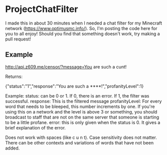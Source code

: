 # ProjectChatFilter
I made this in about 30 minutes when I needed a chat filter for my Minecraft network (https://www.optimusmc.info/). So, I'm posting the code here for you to all enjoy! Should you find that something doesn't work, try making a pull request!

Example
---
http://api.z609.me/censor/?message=You are such a cunt!

Returns:

{"status":"1","response":"You are such a ****!","profanityLevel":1}

Example:
status: can be 0 or 1. If 0, there is an error. If 1, the filter was successful.
response: This is the filtered message
profanityLevel: For every word that needs to be bleeped, this number increments by one. If you're using this on a network and the level is above 3 or something, you should broadcast to staff that are not on the same server that someone is starting to be a little profane.
error: this is only given when the status is 0. It gives a brief explanation of the error.

Does not work with spaces (like c u n t). Case sensitivity does not matter. There can be other contexts and variations of words that have not been added.
